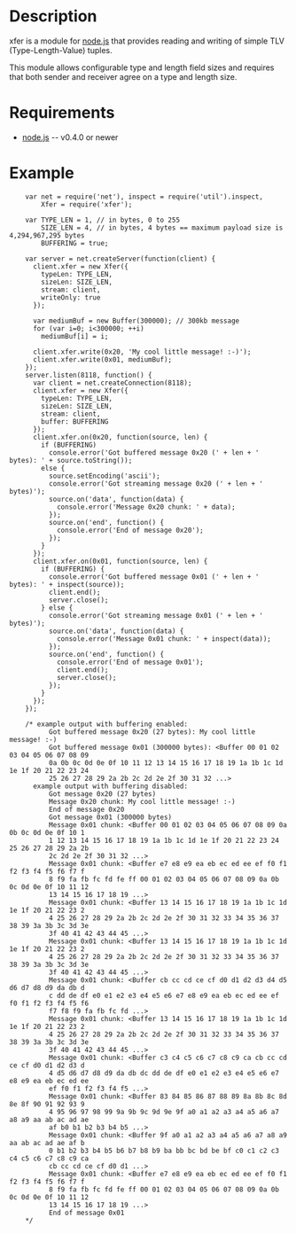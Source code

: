 Description
===========

xfer is a module for [node.js](http://nodejs.org/) that provides reading and writing of simple TLV (Type-Length-Value) tuples.

This module allows configurable type and length field sizes and requires that both sender and receiver agree on a type and length size.


Requirements
============

* [node.js](http://nodejs.org/) -- v0.4.0 or newer


Example
=======

        var net = require('net'), inspect = require('util').inspect,
            Xfer = require('xfer');

        var TYPE_LEN = 1, // in bytes, 0 to 255
            SIZE_LEN = 4, // in bytes, 4 bytes == maximum payload size is 4,294,967,295 bytes
            BUFFERING = true;

        var server = net.createServer(function(client) {
          client.xfer = new Xfer({
            typeLen: TYPE_LEN,
            sizeLen: SIZE_LEN,
            stream: client,
            writeOnly: true
          });

          var mediumBuf = new Buffer(300000); // 300kb message
          for (var i=0; i<300000; ++i)
            mediumBuf[i] = i;

          client.xfer.write(0x20, 'My cool little message! :-)');
          client.xfer.write(0x01, mediumBuf);
        });
        server.listen(8118, function() {
          var client = net.createConnection(8118);
          client.xfer = new Xfer({
            typeLen: TYPE_LEN,
            sizeLen: SIZE_LEN,
            stream: client,
            buffer: BUFFERING
          });
          client.xfer.on(0x20, function(source, len) {
            if (BUFFERING)
              console.error('Got buffered message 0x20 (' + len + ' bytes): ' + source.toString());
            else {
              source.setEncoding('ascii');
              console.error('Got streaming message 0x20 (' + len + ' bytes)');
              source.on('data', function(data) {
                console.error('Message 0x20 chunk: ' + data);
              });
              source.on('end', function() {
                console.error('End of message 0x20');
              });
            }
          });
          client.xfer.on(0x01, function(source, len) {
            if (BUFFERING) {
              console.error('Got buffered message 0x01 (' + len + ' bytes): ' + inspect(source));
              client.end();
              server.close();
            } else {
              console.error('Got streaming message 0x01 (' + len + ' bytes)');
              source.on('data', function(data) {
                console.error('Message 0x01 chunk: ' + inspect(data));
              });
              source.on('end', function() {
                console.error('End of message 0x01');
                client.end();
                server.close();
              });
            }
          });
        });

        /* example output with buffering enabled:
              Got buffered message 0x20 (27 bytes): My cool little message! :-)
              Got buffered message 0x01 (300000 bytes): <Buffer 00 01 02 03 04 05 06 07 08 09
              0a 0b 0c 0d 0e 0f 10 11 12 13 14 15 16 17 18 19 1a 1b 1c 1d 1e 1f 20 21 22 23 24
              25 26 27 28 29 2a 2b 2c 2d 2e 2f 30 31 32 ...>
          example output with buffering disabled:
              Got message 0x20 (27 bytes)
              Message 0x20 chunk: My cool little message! :-)
              End of message 0x20
              Got message 0x01 (300000 bytes)
              Message 0x01 chunk: <Buffer 00 01 02 03 04 05 06 07 08 09 0a 0b 0c 0d 0e 0f 10 1
              1 12 13 14 15 16 17 18 19 1a 1b 1c 1d 1e 1f 20 21 22 23 24 25 26 27 28 29 2a 2b
              2c 2d 2e 2f 30 31 32 ...>
              Message 0x01 chunk: <Buffer e7 e8 e9 ea eb ec ed ee ef f0 f1 f2 f3 f4 f5 f6 f7 f
              8 f9 fa fb fc fd fe ff 00 01 02 03 04 05 06 07 08 09 0a 0b 0c 0d 0e 0f 10 11 12
              13 14 15 16 17 18 19 ...>
              Message 0x01 chunk: <Buffer 13 14 15 16 17 18 19 1a 1b 1c 1d 1e 1f 20 21 22 23 2
              4 25 26 27 28 29 2a 2b 2c 2d 2e 2f 30 31 32 33 34 35 36 37 38 39 3a 3b 3c 3d 3e
              3f 40 41 42 43 44 45 ...>
              Message 0x01 chunk: <Buffer 13 14 15 16 17 18 19 1a 1b 1c 1d 1e 1f 20 21 22 23 2
              4 25 26 27 28 29 2a 2b 2c 2d 2e 2f 30 31 32 33 34 35 36 37 38 39 3a 3b 3c 3d 3e
              3f 40 41 42 43 44 45 ...>
              Message 0x01 chunk: <Buffer cb cc cd ce cf d0 d1 d2 d3 d4 d5 d6 d7 d8 d9 da db d
              c dd de df e0 e1 e2 e3 e4 e5 e6 e7 e8 e9 ea eb ec ed ee ef f0 f1 f2 f3 f4 f5 f6
              f7 f8 f9 fa fb fc fd ...>
              Message 0x01 chunk: <Buffer 13 14 15 16 17 18 19 1a 1b 1c 1d 1e 1f 20 21 22 23 2
              4 25 26 27 28 29 2a 2b 2c 2d 2e 2f 30 31 32 33 34 35 36 37 38 39 3a 3b 3c 3d 3e
              3f 40 41 42 43 44 45 ...>
              Message 0x01 chunk: <Buffer c3 c4 c5 c6 c7 c8 c9 ca cb cc cd ce cf d0 d1 d2 d3 d
              4 d5 d6 d7 d8 d9 da db dc dd de df e0 e1 e2 e3 e4 e5 e6 e7 e8 e9 ea eb ec ed ee
              ef f0 f1 f2 f3 f4 f5 ...>
              Message 0x01 chunk: <Buffer 83 84 85 86 87 88 89 8a 8b 8c 8d 8e 8f 90 91 92 93 9
              4 95 96 97 98 99 9a 9b 9c 9d 9e 9f a0 a1 a2 a3 a4 a5 a6 a7 a8 a9 aa ab ac ad ae
              af b0 b1 b2 b3 b4 b5 ...>
              Message 0x01 chunk: <Buffer 9f a0 a1 a2 a3 a4 a5 a6 a7 a8 a9 aa ab ac ad ae af b
              0 b1 b2 b3 b4 b5 b6 b7 b8 b9 ba bb bc bd be bf c0 c1 c2 c3 c4 c5 c6 c7 c8 c9 ca
              cb cc cd ce cf d0 d1 ...>
              Message 0x01 chunk: <Buffer e7 e8 e9 ea eb ec ed ee ef f0 f1 f2 f3 f4 f5 f6 f7 f
              8 f9 fa fb fc fd fe ff 00 01 02 03 04 05 06 07 08 09 0a 0b 0c 0d 0e 0f 10 11 12
              13 14 15 16 17 18 19 ...>
              End of message 0x01
        */

